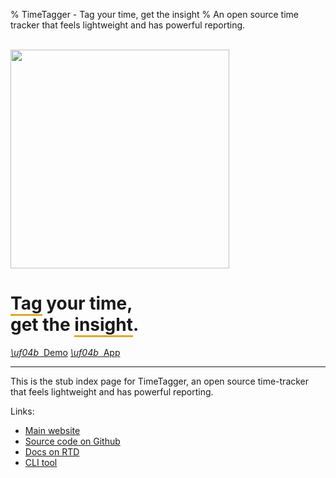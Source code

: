 % TimeTagger - Tag your time, get the insight
% An open source time tracker that feels lightweight and has powerful reporting.

<br />

<img src='timetagger_wd.svg' width='350px' />
<h1 class='normalfont'><span style='border-bottom: 3px solid #DEAA22;'>Tag</span> your time,<br>get the <span style='border-bottom: 3px solid  #DEAA22;'>insight</span>.</h1>

<style>
main a.ctabutton {
    display: inline-block;
    border: none;
    border-radius: 4px;
    background: #fff;
    padding: 1em;
    box-shadow: 0px 2px 4px rgba(0, 0, 0, 0.4);
    transition: box-shadow 0.1s;
    font-size: 120%;
    margin: 0.5em;
}
main a.ctabutton:hover {
    text-decoration: none;
    box-shadow: 0px 4px 8px rgba(0, 0, 0, 0.4);
}
</style>

<div>
    <a href='app/demo' class='ctabutton'>
        <i class='fas'>\uf04b</i>&nbsp;&nbsp;Demo</a>
    <a href='app/' class='ctabutton'>
        <i class='fas'>\uf04b</i>&nbsp;&nbsp;App</a>
</div>

----

This is the stub index page for TimeTagger,
an open source time-tracker that feels lightweight and has powerful reporting.

Links:

* [Main website](https://timetagger.app)
* [Source code on Github](https://github.com/almarklein/timetagger)
* [Docs on RTD](https://timetagger.readthedocs.io)
* [CLI tool](https://github.com/almarklein/timetagger_cli)
